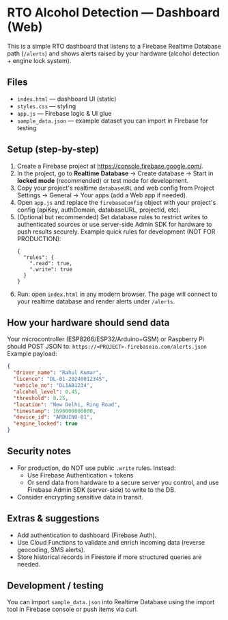 # RTO Alcohol Detection — Dashboard (Web)
This is a simple RTO dashboard that listens to a Firebase Realtime Database path (`/alerts`) and shows alerts raised by your hardware (alcohol detection + engine lock system).

## Files
- `index.html` — dashboard UI (static)
- `styles.css` — styling
- `app.js` — Firebase logic & UI glue
- `sample_data.json` — example dataset you can import in Firebase for testing

## Setup (step-by-step)
1. Create a Firebase project at https://console.firebase.google.com/.
2. In the project, go to **Realtime Database** → Create database → Start in **locked mode** (recommended) or test mode for development.
3. Copy your project's realtime `databaseURL` and web config from Project Settings → General → Your apps (add a Web app if needed).
4. Open `app.js` and replace the `firebaseConfig` object with your project's config (apiKey, authDomain, databaseURL, projectId, etc).
5. (Optional but recommended) Set database rules to restrict writes to authenticated sources or use server-side Admin SDK for hardware to push results securely.
   Example quick rules for development (NOT FOR PRODUCTION):
   ```
   {
     "rules": {
       ".read": true,
       ".write": true
     }
   }
   ```
6. Run: open `index.html` in any modern browser. The page will connect to your realtime database and render alerts under `/alerts`.

## How your hardware should send data
Your microcontroller (ESP8266/ESP32/Arduino+GSM) or Raspberry Pi should POST JSON to:
`https://<PROJECT>.firebaseio.com/alerts.json`
Example payload:
```json
{
  "driver_name": "Rahul Kumar",
  "licence": "DL-01-20240012345",
  "vehicle_no": "DL1AB1234",
  "alcohol_level": 0.45,
  "threshold": 0.25,
  "location": "New Delhi, Ring Road",
  "timestamp": 1690000000000,
  "device_id": "ARDUINO-01",
  "engine_locked": true
}
```

## Security notes
- For production, do NOT use public `.write` rules. Instead:
  - Use Firebase Authentication + tokens
  - Or send data from hardware to a secure server you control, and use Firebase Admin SDK (server-side) to write to the DB.
- Consider encrypting sensitive data in transit.

## Extras & suggestions
- Add authentication to dashboard (Firebase Auth).
- Use Cloud Functions to validate and enrich incoming data (reverse geocoding, SMS alerts).
- Store historical records in Firestore if more structured queries are needed.

## Development / testing
You can import `sample_data.json` into Realtime Database using the import tool in Firebase console or push items via curl.

